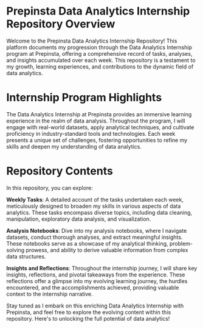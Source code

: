 # Prepinsta Data Analytics Internship Repository Overview

Welcome to the Prepinsta Data Analytics Internship Repository! This platform documents my progression through the Data Analytics Internship program at Prepinsta, offering a comprehensive record of tasks, analyses, and insights accumulated over each week. This repository is a testament to my growth, learning experiences, and contributions to the dynamic field of data analytics.

# Internship Program Highlights

The Data Analytics Internship at Prepinsta provides an immersive learning experience in the realm of data analysis. Throughout the program, I will engage with real-world datasets, apply analytical techniques, and cultivate proficiency in industry-standard tools and technologies. Each week presents a unique set of challenges, fostering opportunities to refine my skills and deepen my understanding of data analytics.

# Repository Contents

In this repository, you can explore:

**Weekly Tasks**: A detailed account of the tasks undertaken each week, meticulously designed to broaden my skills in various aspects of data analytics. These tasks encompass diverse topics, including data cleaning, manipulation, exploratory data analysis, and visualization.

**Analysis Notebooks**: Dive into my analysis notebooks, where I navigate datasets, conduct thorough analyses, and extract meaningful insights. These notebooks serve as a showcase of my analytical thinking, problem-solving prowess, and ability to derive valuable information from complex data structures.

**Insights and Reflections**: Throughout the internship journey, I will share key insights, reflections, and pivotal takeaways from the experience. These reflections offer a glimpse into my evolving learning journey, the hurdles encountered, and the accomplishments achieved, providing valuable context to the internship narrative.

Stay tuned as I embark on this enriching Data Analytics Internship with Prepinsta, and feel free to explore the evolving content within this repository. Here's to unlocking the full potential of data analytics!




